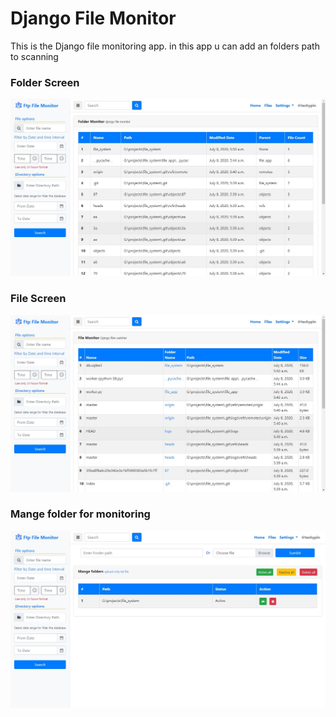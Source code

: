# Django File Monitor
This is the Django file monitoring app. in this app u can add an folders path to scanning 


### Folder Screen
![Screen 1](screenshot/screen%201.jpg)

### File Screen
![Screen 2](screenshot/screen%202.jpg)

### Mange folder for monitoring
![Screen 3](screenshot/screen%203.jpg)
